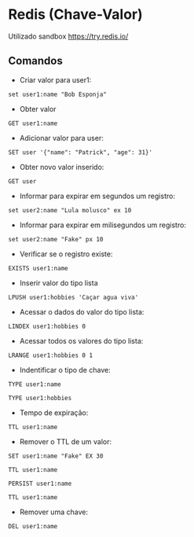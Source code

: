 # Redis (Chave-Valor)
Utilizado sandbox https://try.redis.io/

## Comandos
* Criar valor para user1:
```
set user1:name "Bob Esponja"
```

* Obter valor
```
GET user1:name
```

* Adicionar valor para user:
```
SET user '{"name": "Patrick", "age": 31}'
```

* Obter novo valor inserido:
```
GET user
```

* Informar para expirar em segundos um registro:
```
set user2:name "Lula molusco" ex 10
```

* Informar para expirar em milisegundos um registro:
```
set user2:name "Fake" px 10
```

* Verificar se o registro existe:
```
EXISTS user1:name
```

* Inserir valor do tipo lista
```
LPUSH user1:hobbies 'Caçar agua viva'
```

* Acessar o dados do valor do tipo lista:
```
LINDEX user1:hobbies 0
```

* Acessar todos os valores do tipo lista:
```
LRANGE user1:hobbies 0 1
```

* Indentificar o tipo de chave:
```
TYPE user1:name

TYPE user1:hobbies
```

* Tempo de expiração:
```
TTL user1:name
```

* Remover o TTL de um valor:
```
SET user1:name "Fake" EX 30

TTL user1:name

PERSIST user1:name

TTL user1:name
```

* Remover uma chave:
```
DEL user1:name
```